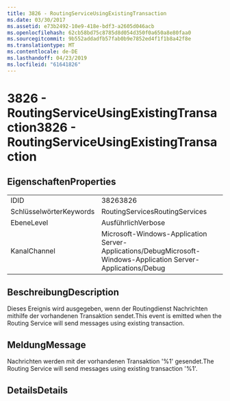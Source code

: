 ```yaml
---
title: 3826 - RoutingServiceUsingExistingTransaction
ms.date: 03/30/2017
ms.assetid: e73b2492-10e9-418e-bdf3-a2605d046acb
ms.openlocfilehash: 62cb58bd75c8785d8d054d350f0a650a8e80faa0
ms.sourcegitcommit: 9b552addadfb57fab0b9e7852ed4f1f1b8a42f8e
ms.translationtype: MT
ms.contentlocale: de-DE
ms.lasthandoff: 04/23/2019
ms.locfileid: "61641826"
---
```

# <a name="3826---routingserviceusingexistingtransaction"></a><span data-ttu-id="454bd-102">3826 - RoutingServiceUsingExistingTransaction</span><span class="sxs-lookup"><span data-stu-id="454bd-102">3826 - RoutingServiceUsingExistingTransaction</span></span>
## <a name="properties"></a><span data-ttu-id="454bd-103">Eigenschaften</span><span class="sxs-lookup"><span data-stu-id="454bd-103">Properties</span></span>  
  
|||  
|-|-|  
|<span data-ttu-id="454bd-104">ID</span><span class="sxs-lookup"><span data-stu-id="454bd-104">ID</span></span>|<span data-ttu-id="454bd-105">3826</span><span class="sxs-lookup"><span data-stu-id="454bd-105">3826</span></span>|  
|<span data-ttu-id="454bd-106">Schlüsselwörter</span><span class="sxs-lookup"><span data-stu-id="454bd-106">Keywords</span></span>|<span data-ttu-id="454bd-107">RoutingServices</span><span class="sxs-lookup"><span data-stu-id="454bd-107">RoutingServices</span></span>|  
|<span data-ttu-id="454bd-108">Ebene</span><span class="sxs-lookup"><span data-stu-id="454bd-108">Level</span></span>|<span data-ttu-id="454bd-109">Ausführlich</span><span class="sxs-lookup"><span data-stu-id="454bd-109">Verbose</span></span>|  
|<span data-ttu-id="454bd-110">Kanal</span><span class="sxs-lookup"><span data-stu-id="454bd-110">Channel</span></span>|<span data-ttu-id="454bd-111">Microsoft-Windows-Application Server-Applications/Debug</span><span class="sxs-lookup"><span data-stu-id="454bd-111">Microsoft-Windows-Application Server-Applications/Debug</span></span>|  
  
## <a name="description"></a><span data-ttu-id="454bd-112">Beschreibung</span><span class="sxs-lookup"><span data-stu-id="454bd-112">Description</span></span>  
 <span data-ttu-id="454bd-113">Dieses Ereignis wird ausgegeben, wenn der Routingdienst Nachrichten mithilfe der vorhandenen Transaktion sendet.</span><span class="sxs-lookup"><span data-stu-id="454bd-113">This event is emitted when the Routing Service will send messages using existing transaction.</span></span>  
  
## <a name="message"></a><span data-ttu-id="454bd-114">Meldung</span><span class="sxs-lookup"><span data-stu-id="454bd-114">Message</span></span>  
 <span data-ttu-id="454bd-115">Nachrichten werden mit der vorhandenen Transaktion '%1' gesendet.</span><span class="sxs-lookup"><span data-stu-id="454bd-115">The Routing Service will send messages using existing transaction '%1'.</span></span>  
  
## <a name="details"></a><span data-ttu-id="454bd-116">Details</span><span class="sxs-lookup"><span data-stu-id="454bd-116">Details</span></span>
